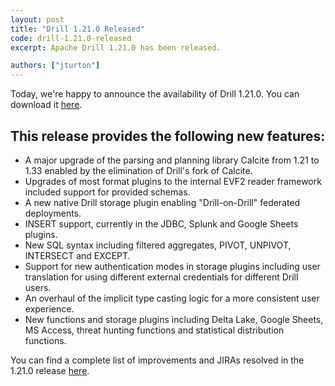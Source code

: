 ```yaml
---
layout: post
title: "Drill 1.21.0 Released"
code: drill-1.21.0-released
excerpt: Apache Drill 1.21.0 has been released.

authors: ["jturton"]
---
```


Today, we're happy to announce the availability of Drill 1.21.0. You can download it [here](https://drill.apache.org/download/).

## This release provides the following new features:

* A major upgrade of the parsing and planning library Calcite from 1.21 to 1.33 enabled by the elimination of Drill's fork of Calcite.
* Upgrades of most format plugins to the internal EVF2 reader framework included support for provided schemas.
* A new native Drill storage plugin enabling "Drill-on-Drill" federated deployments.
* INSERT support, currently in the JDBC, Splunk and Google Sheets plugins.
* New SQL syntax including filtered aggregates, PIVOT, UNPIVOT, INTERSECT and EXCEPT.
* Support for new authentication modes in storage plugins including user translation for using different external credentials for different Drill users.
* An overhaul of the implicit type casting logic for a more consistent user experience.
* New functions and storage plugins including Delta Lake, Google Sheets, MS Access, threat hunting functions and statistical distribution functions.

You can find a complete list of improvements and JIRAs resolved in the 1.21.0 release [here]({{site.baseurl}}/docs/apache-drill-1-21-0-release-notes/).
